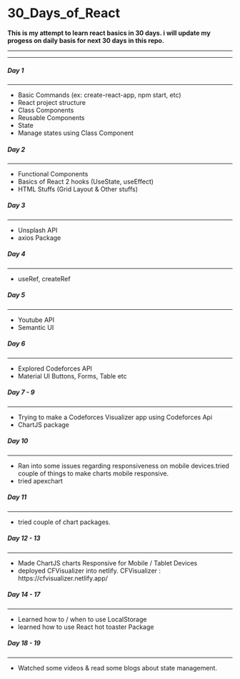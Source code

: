 # 30_Days_of_React

**This is my attempt to learn react basics in 30 days. i will update my progess on daily basis for next 30 days in this repo.**

<hr>
<hr>
<h5>Day 1</h5>
<hr>

<ul>
  <li> Basic Commands (ex: create-react-app, npm start, etc) </li>
  <li> React project structure </li>
  <li> Class Components </li>
  <li> Reusable Components </li>
  <li> State </li>
  <li> Manage states using Class Component </li>
</ul>

<h5>Day 2</h5>
<hr>

<ul>
  <li> Functional Components </li>
  <li> Basics of React 2 hooks (UseState, useEffect) </li>
  <li> HTML Stuffs (Grid Layout & Other stuffs) </li>
</ul>

<h5>Day 3</h5>
<hr>

<ul>
  <li> Unsplash API </li>
  <li> axios Package </li>
</ul>

<h5>Day 4</h5>
<hr>

<ul>
  <li> useRef, createRef</li>
</ul>

<h5>Day 5</h5>
<hr>

<ul>
  <li> Youtube API </li>
  <li> Semantic UI </li>
</ul>

<h5>Day 6</h5>
<hr>

<ul>
  <li> Explored Codeforces API </li>
  <li> Material UI Buttons, Forms, Table etc</li>
</ul>

<h5>Day 7 - 9</h5>
<hr>

<ul>
  <li> Trying to make a Codeforces Visualizer app using Codeforces Api </li>
  <li> ChartJS package </li>
</ul>

<h5>Day 10</h5>
<hr>

<ul>
  <li> Ran into some issues regarding responsiveness on mobile devices.tried couple of things to make charts mobile responsive. </li>
  <li> tried apexchart </li>
</ul>

<h5>Day 11</h5>
<hr>

<ul>
  <li> tried couple of chart packages.</li>
</ul>

<h5>Day 12 - 13</h5>
<hr>

<ul> 
   <li> Made ChartJS charts Responsive for Mobile / Tablet Devices </li>
   <li> deployed CFVisualizer into netlify. CFVisualizer : https://cfvisualizer.netlify.app/ </li>
</ul>

<h5>Day 14 - 17</h5>
<hr>
<ul>
  <li> Learned how to / when to use LocalStorage </li>
  <li> learned how to use React hot toaster Package</li>
</ul>

<h5> Day 18 - 19 </h5>
<hr>
<ul>
  <li> Watched some videos & read some blogs about state management.</li>
</ul>
